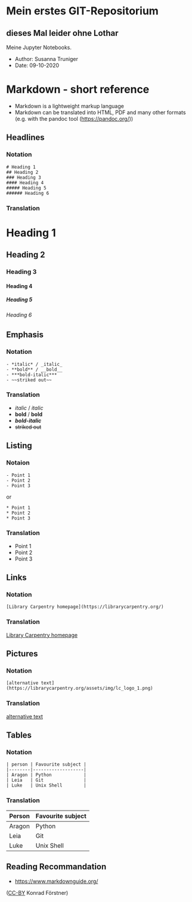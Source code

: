 # Mein erstes GIT-Repositorium
## dieses Mal leider ohne Lothar

Meine Jupyter Notebooks.
- Author: Susanna Truniger
- Date: 09-10-2020


# Markdown - short reference

- Markdown is a lightweight markup language 
- Markdown can be translated into HTML, PDF and many other formats
  (e.g. with the pandoc tool (https://pandoc.org/))

## Headlines
### Notation
```
# Heading 1
## Heading 2
### Heading 3
#### Heading 4
##### Heading 5
###### Heading 6
```
### Translation
# Heading 1
## Heading 2
### Heading 3
#### Heading 4
##### Heading 5
###### Heading 6


## Emphasis
### Notation
```
- *italic* / _italic_
- **bold** / __bold__
- ***bold-italic***
- ~~striked out~~
```
### Translation
- *italic* / _italic_
- **bold** / __bold__
- ***bold-italic***
- ~~striked out~~

## Listing
### Notaion
```
- Point 1
- Point 2
- Point 3
```

or

```
* Point 1
* Point 2
* Point 3
```
### Translation
- Point 1
- Point 2
- Point 3

## Links
### Notation
```
[Library Carpentry homepage](https://librarycarpentry.org/)
```
### Translation
[Library Carpentry homepage](https://librarycarpentry.org/)

## Pictures
### Notation
```
[alternative text](https://librarycarpentry.org/assets/img/lc_logo_1.png)
```
### Translation
[alternative text](https://librarycarpentry.org/assets/img/lc_logo_1.png)

## Tables
### Notation
```
| person | Favourite subject |
|--------|-------------------|
| Aragon | Python            |
| Leia   | Git               |
| Luke   | Unix Shell        |
```
### Translation
| Person | Favourite subject |
|--------|-------------------|
| Aragon | Python            |
| Leia   | Git               |
| Luke   | Unix Shell        |

## Reading Recommandation

- https://www.markdownguide.org/

([CC-BY](https://creativecommons.org/licenses/by/3.0/de/) Konrad Förstner)
